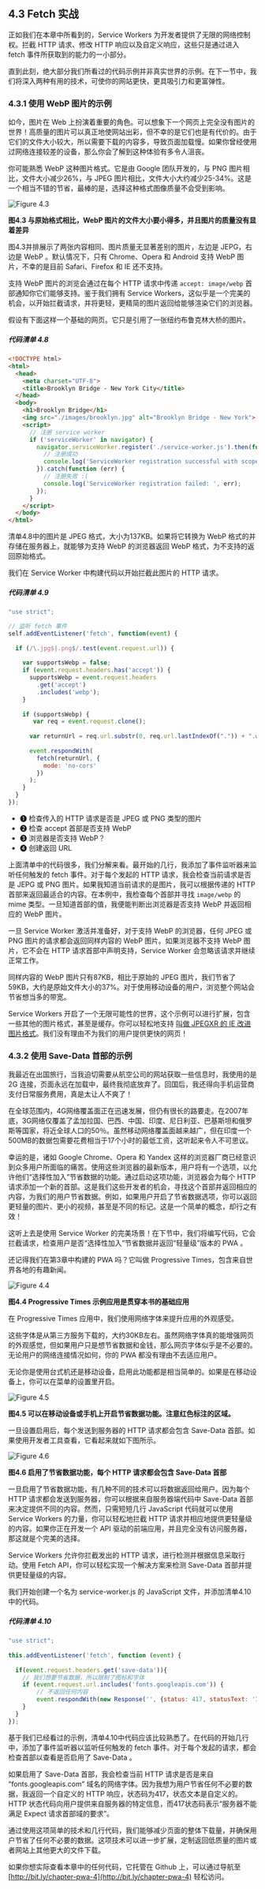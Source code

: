 ## 4.3 Fetch 实战

正如我们在本章中所看到的，Service Workers 为开发者提供了无限的网络控制权。拦截 HTTP 请求、修改 HTTP 响应以及自定义响应，这些只是通过进入 fetch 事件所获取到的能力的一小部分。

直到此刻，绝大部分我们所看过的代码示例并非真实世界的示例。在下一节中，我们将深入两种有用的技术，可使你的网站更快，更具吸引力和更富弹性。

### 4.3.1 使用 WebP 图片的示例

如今，图片在 Web 上扮演着重要的角色。可以想象下一个网页上完全没有图片的世界！高质量的图片可以真正地使网站出彩，但不幸的是它们也是有代价的。由于它们的文件大小较大，所以需要下载的内容多，导致页面加载慢。如果你曾经使用过网络连接较差的设备，那么你会了解到这种体验有多令人沮丧。

你可能熟悉 WebP 这种图片格式。它是由 Google 团队开发的，与 PNG 图片相比，文件大小减少26%，与 JPEG 图片相比，文件大小大约减少25-34%。这是一个相当不错的节省，最棒的是，选择这种格式图像质量不会受到影响。

![Figure 4.3](../assets/figure4.3.png)

**图4.3 与原始格式相比，WebP 图片的文件大小要小得多，并且图片的质量没有显着差异**

图4.3并排展示了两张内容相同、图片质量无显著差别的图片，左边是 JEPG，右边是 WebP 。默认情况下，只有 Chrome、Opera 和 Android 支持 WebP 图片，不幸的是目前 Safari、Firefox 和 IE 还不支持。

支持 WebP 图片的浏览会通过在每个 HTTP 请求中传递 `accept: image/webp` 首部通知你它们能够支持。鉴于我们拥有 Service Workers，这似乎是一个完美的机会，以开始拦截请求，并将更轻，更精简的图片返回给能够渲染它们的浏览器。

假设有下面这样一个基础的网页。它只是引用了一张纽约布鲁克林大桥的图片。

##### 代码清单 4.8

```html
<!DOCTYPE html>
<html>
  <head>
    <meta charset="UTF-8">
    <title>Brooklyn Bridge - New York City</title>
  </head>
  <body>
    <h1>Brooklyn Bridge</h1>
    <img src="./images/brooklyn.jpg" alt="Brooklyn Bridge - New York">
    <script>
      // 注册 service worker
      if ('serviceWorker' in navigator) {
        navigator.serviceWorker.register('./service-worker.js').then(function (registration) {
          // 注册成功
          console.log('ServiceWorker registration successful with scope: ', registration.scope);
        }).catch(function (err) {
          // 注册失败 :(
          console.log('ServiceWorker registration failed: ', err);
        });
      }
    </script>
  </body>
</html>
```

清单4.8中的图片是 JPEG 格式，大小为137KB。如果将它转换为 WebP 格式的并存储在服务器上，就能够为支持 WebP 的浏览器返回 WebP 格式，为不支持的返回原始格式。

我们在 Service Worker 中构建代码以开始拦截此图片的 HTTP 请求。

##### 代码清单 4.9

```javascript
"use strict";

// 监听 fetch 事件
self.addEventListener('fetch', function(event) {
 
  if (/\.jpg$|.png$/.test(event.request.url)) {                                   ❶
 
    var supportsWebp = false;
    if (event.request.headers.has('accept')) {                                    ❷
      supportsWebp = event.request.headers
        .get('accept')
        .includes('webp');
    }
 
    if (supportsWebp) {                                                           ❸
       var req = event.request.clone();
 
      var returnUrl = req.url.substr(0, req.url.lastIndexOf(".")) + ".webp";      ❹
 
      event.respondWith(
        fetch(returnUrl, {
          mode: 'no-cors'
        })
      );
    }
  }
});
```

* ❶ 检查传入的 HTTP 请求是否是 JPEG 或 PNG 类型的图片
* ❷ 检查 accept 首部是否支持 WebP
* ❸ 浏览器是否支持 WebP？
* ❹ 创建返回 URL

上面清单中的代码很多，我们分解来看。最开始的几行，我添加了事件监听器来监听任何触发的 fetch 事件。对于每个发起的 HTTP 请求，我会检查当前请求是否是 JEPG 或 PNG 图片。如果我知道当前请求的是图片，我可以根据传递的 HTTP 首部来返回最适合的内容。在本例中，我检查每个首部并寻找 `image/webp` 的 mime 类型。一旦知道首部的值，我便能判断出浏览器是否支持 WebP 并返回相应的 WebP 图片。

一旦 Service Worker 激活并准备好，对于支持 WebP 的浏览器，任何 JPEG 或 PNG 图片的请求都会返回同样内容的 WebP 图片。如果浏览器不支持 WebP 图片，它不会在 HTTP 请求首部中声明支持，Service Worker 会忽略该请求并继续正常工作。

同样内容的 WebP 图片只有87KB，相比于原始的 JPEG 图片，我们节省了59KB，大约是原始文件大小的37%。对于使用移动设备的用户，浏览整个网站会节省想当多的带宽。

Service Workers 开启了一个无限可能性的世界，这个示例可以进行扩展，包含一些其他的图片格式，甚至是缓存。你可以轻松地支持 [叫做 JPEGXR 的 IE 改进图片格式](http://caniuse.com/#feat=jpegxr)。我们没有理由不为我们的用户提供更快的网页！

### 4.3.2 使用 Save-Data 首部的示例

我最近在出国旅行，当我迫切需要从航空公司的网站获取一些信息时，我使用的是 2G 连接，页面永远在加载中，最终我彻底放弃了。回国后，我还得向手机运营商支付日常服务费用，真是太让人不爽了！

在全球范围内，4G网络覆盖面正在迅速发展，但仍有很长的路要走。在2007年底，3G网络仅覆盖了孟加拉国、巴西、中国、印度、尼日利亚、巴基斯坦和俄罗斯等国家，将近全球人口的50％。虽然移动网络覆盖面越来越广，但在印度一个500MB的数据包需要花费相当于17个小时的最低工资，这听起来令人不可思议。

幸运的是，诸如 Google Chrome、Opera 和 Yandex 这样的浏览器厂商已经意识到众多用户所面临的痛苦。使用这些浏览器的最新版本，用户将有一个选项，以允许他们“选择性加入”节省数据的功能。通过启动这项功能，浏览器会为每个 HTTP 请求添加一个新的首部。这是我们这些开发者的机会，寻找这个首部并返回相应的内容，为我们的用户节省数据。例如，如果用户开启了节省数据选项，你可以返回更轻量的图片、更小的视频，甚至是不同的标记。这是一个简单的概念，却行之有效！

这听上去是使用 Service Worker 的完美场景！在下节中，我们将编写代码，它会拦截请求，检查用户是否“选择性加入”节省数据并返回“轻量级”版本的 PWA 。

还记得我们在第3章中构建的 PWA 吗？它叫做 Progressive Times，包含来自世界各地的有趣新闻。

![Figure 4.4](../assets/figure4.4.png)

**图4.4 Progressive Times 示例应用是贯穿本书的基础应用**

在 Progressive Times 应用中，我们使用网络字体来提升应用的外观感受。

这些字体是从第三方服务下载的，大约30KB左右。虽然网络字体真的能增强网页的外观感觉，但如果用户只是想节省数据和金钱，那么网页字体似乎是不必要的。无论用户的网络连接情况如何，你的 PWA 都没有理由不去适应用户。

无论你是使用台式机还是移动设备，启用此功能都是相当简单的。如果是在移动设备上，你可以在菜单的设置里开启。

![Figure 4.5](../assets/figure4.5.png)

**图4.5 可以在移动设备或手机上开启节省数据功能。注意红色标注的区域。**

一旦设置启用后，每个发送到服务器的 HTTP 请求都会包含 Save-Data 首部。如果使用开发者工具查看，它看起来就如下图所示。

![Figure 4.6](../assets/figure4.6.png)

**图4.6 启用了节省数据功能，每个 HTTP 请求都会包含 Save-Data 首部**

一旦启用了节省数据功能，有几种不同的技术可以将数据返回给用户。因为每个 HTTP 请求都会发送到服务器，你可以根据来自服务器端代码中 Save-Data 首部来决定提供不同的内容。然而，只需短短几行 JavaScript 代码就可以使用 Service Workers 的力量，你可以轻松地拦截 HTTP 请求并相应地提供更轻量级的内容。如果你正在开发一个 API 驱动的前端应用，并且完全没有访问服务器，那这就是个完美的选择。

Service Workers 允许你拦截发出的 HTTP 请求，进行检测并根据信息采取行动。使用 Fetch API，你可以轻松实现一个解决方案来检测 Save-Data 首部并提供更轻量级的内容。

我们开始创建一个名为 service-worker.js 的 JavaScript 文件，并添加清单4.10中的代码。

##### 代码清单 4.10

```javascript
"use strict";
 
this.addEventListener('fetch', function (event) {
 
  if(event.request.headers.get('save-data')){
    // 我们想要节省数据，所以限制了图标和字体
    if (event.request.url.includes('fonts.googleapis.com')) {
        // 不返回任何内容
        event.respondWith(new Response('', {status: 417, statusText: 'Ignore fonts to save data.' }));
    }
  }
});
```

基于我们已经看过的示例，清单4.10中代码应该比较熟悉了。在代码的开始几行中，添加了事件监听器以监听任何触发的 fetch 事件。对于每个发起的请求，都会检查首部以查看是否启用了 Save-Data 。

如果启用了 Save-Data 首部，我会检查当前 HTTP 请求是否是来自 “fonts.googleapis.com” 域名的网络字体。因为我想为用户节省任何不必要的数据，我返回一个自定义的 HTTP 响应，状态码为417，状态文本是自定义的。HTTP 状态代码向用户提供来自服务器的特定信息，而417状态码表示“服务器不能满足 Expect 请求首部域的要求”。

通过使用这项简单的技术和几行代码，我们能够减少页面的整体下载量，并确保用户节省了任何不必要的数据。这项技术可以进一步扩展，定制返回低质量的图片或者网站上其他更大的文件下载。

如果你想实际查看本章中的任何代码，它托管在 Github 上，可以通过导航至 [http://bit.ly/chapter-pwa-4](http://bit.ly/chapter-pwa-4) 轻松访问。
